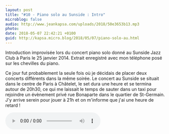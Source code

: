 ```yaml
---
layout: post
title: "#10 - Piano solo au Sunside : Intro"
microblog: false
audio: http://www.jeankapsa.com/uploads/2018/50e3653b13.mp3
photo: 
date: 2018-05-07 22:42:21 +0100
guid: http://kapsa.micro.blog/2018/05/07/piano-solo-au.html
---
```

Introduction improvisée lors du concert piano solo donné au Sunside Jazz Club à Paris le 25 janvier 2014. Extrait enregistré avec mon téléphone posé sur les chevilles du piano.

Ce jour fut probablement la seule fois où je décidais de placer deux concerts différents dans la même soirée. Le concert au Sunside se situait dans le centre de Paris à Châtelet, le set dura une heure et se termina autour de 20h30, ce qui me laissait le temps de sauter dans un taxi pour rejoindre un évènement privé rue Bonaparte dans le quartier de St-Germain. J'y arrive serein pour jouer à 21h et on m'informe que j'ai une heure de retard !

<audio controls="controls" src="http://www.jeankapsa.com/uploads/2018/50e3653b13.mp3" />
